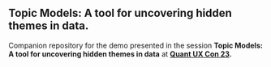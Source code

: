 ## Topic Models: A tool for uncovering hidden themes in data.
Companion repository for the demo presented in the session **Topic Models: A tool for uncovering hidden themes in data** at **[Quant UX Con 23](https://www.quantuxcon.org).**

